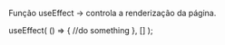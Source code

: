 Função useEffect -> controla a renderização da página.

useEffect( () => { 
  //do something
}, [] );
